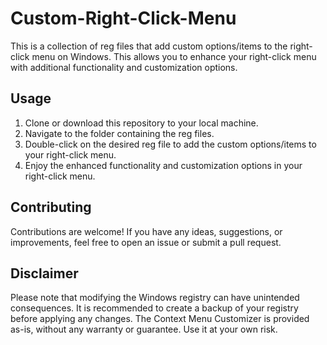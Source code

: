 # Custom-Right-Click-Menu

This is a collection of reg files that add custom options/items to the right-click menu on Windows. This allows you to enhance your right-click menu with additional functionality and customization options.

## Usage

1. Clone or download this repository to your local machine.
2. Navigate to the folder containing the reg files.
3. Double-click on the desired reg file to add the custom options/items to your right-click menu.
4. Enjoy the enhanced functionality and customization options in your right-click menu.

## Contributing

Contributions are welcome! If you have any ideas, suggestions, or improvements, feel free to open an issue or submit a pull request.

## Disclaimer

Please note that modifying the Windows registry can have unintended consequences. It is recommended to create a backup of your registry before applying any changes. The Context Menu Customizer is provided as-is, without any warranty or guarantee. Use it at your own risk.

